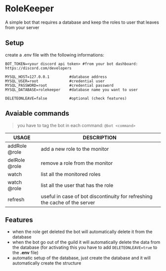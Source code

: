 # RoleKeeper
A simple bot that requires a database and keep the roles to user that leaves from your server 

## Setup

create a .env file with the following informations:

    BOT_TOKEN=<your discord api token> #from your bot dashboard: https://discord.com/developers

    MYSQL_HOST=127.0.0.1         #database address
    MYSQL_USER=root              #credential user
    MYSQL_PASSWORD=root          #credential password
    MYSQL_DATABASE=rolekeeper    #database name you want to user

    DELETEONLEAVE=false          #optional (check features)


## Avaiable commands

>you have to tag the bot in each command: `@bot <command>`


| USAGE         | DESCRIPTION                         |
|---------------|-------------------------------------|
| addRole @role | add a new role to the monitor       |
| delRole @role | remove a role from the monitor      |
| watch         | list all the monitored roles        |
| watch @role   | list all the user that has the role |
| refresh       | useful in case of bot discontinuity for refreshing the cache of the server


## Features

 - when the role get deleted the bot will automatically delete it from the database
 - when the bot go out of the guild it will automatically delete the data from the database (for activating this you have to add `DELETEONLEAVE=true` to the **.env** file)
 - automatic setup of the database, just create the database and it will automatically create the structure